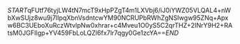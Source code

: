 $START$qFUtf76tyjLW4tN7mcT9xHpPZgT4m1LXVbj6/iJ0iYWZ05VLQAL4+nWbXwSUjz8wu9j7lIpqXbnVsdntcwYM90NCRUPbRWhZgNSIwgw95ZNq+Apxw6BC3UEboXuRczWtvlpNw0xhrar+c4Mveu1O0yS5C2qrTHZ+2INrY9H2+RAtsM0JGFIlgp+YV459FbLoLQZl6fx7lr7qgy0Ge1zcYA==$END$